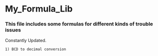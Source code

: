 # My_Formula_Lib

### This file includes some formulas for different kinds of trouble issues
  Constantly Updated.

    1) BCD to decimal conversion
